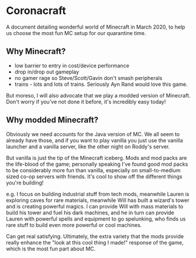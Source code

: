 # Coronacraft

A document detailing wonderful world of Minecraft in March 2020, to help us choose the most fun MC setup for our quarantine time.

## Why Minecraft?

- low barrier to entry in cost/device performance
- drop in/drop out gameplay
- no gamer rage so Steve/Scott/Gavin don't smash peripherals
- trains - lots and lots of trains. Seriously Ayn Rand would love this game.

But moreso, I will also advocate that we play a modded version of Minecraft.
Don't worry if you've not done it before, it's incredibly easy today!

## Why modded Minecraft?

Obviously we need accounts for the Java version of MC.
We all seem to already have those, and if you want to play vanilla you just use the vanilla launcher and a vanilla server, like the other night on Roddy's server.

But vanilla is just the tip of the Minecraft iceberg.
Mods and mod packs are the life-blood of the game; personally speaking I've found good mod packs to be considerably more fun than vanilla, especially on small-to-medium sized co-op servers with friends. It's cool to show off the different things you're building!

e.g. I focus on building industrial stuff from tech mods, meanwhile Lauren is exploring caves for rare materials, meanwhile Will has built a wizard's tower and is creating powerful magics.
I can provide Will with mass materials to build his tower and fuel his dark machines, and he in turn can provide Lauren with powerful spells and equipment to go spelunking, who finds us rare stuff to build even more powerful or cool machines.

Can get real satisfying. Ultimately, the extra variety that the mods provide really enhance the "look at this cool thing I made!" response of the game, which is the most fun part about MC.
